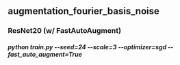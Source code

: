 ## augmentation_fourier_basis_noise

### ResNet20 (w/ FastAutoAugment)
##### python train.py --seed=24 --scale=3 --optimizer=sgd --fast_auto_augment=True
